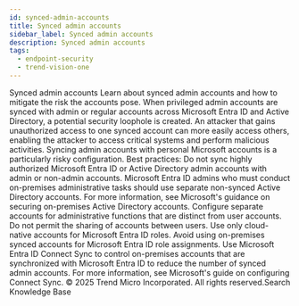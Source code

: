```yaml
---
id: synced-admin-accounts
title: Synced admin accounts
sidebar_label: Synced admin accounts
description: Synced admin accounts
tags:
  - endpoint-security
  - trend-vision-one
---
```


 Synced admin accounts Learn about synced admin accounts and how to mitigate the risk the accounts pose. When privileged admin accounts are synced with admin or regular accounts across Microsoft Entra ID and Active Directory, a potential security loophole is created. An attacker that gains unauthorized access to one synced account can more easily access others, enabling the attacker to access critical systems and perform malicious activities. Syncing admin accounts with personal Microsoft accounts is a particularly risky configuration. Best practices: Do not sync highly authorized Microsoft Entra ID or Active Directory admin accounts with admin or non-admin accounts. Microsoft Entra ID admins who must conduct on-premises administrative tasks should use separate non-synced Active Directory accounts. For more information, see Microsoft's guidance on securing on-premises Active Directory accounts. Configure separate accounts for administrative functions that are distinct from user accounts. Do not permit the sharing of accounts between users. Use only cloud-native accounts for Microsoft Entra ID roles. Avoid using on-premises synced accounts for Microsoft Entra ID role assignments. Use Microsoft Entra ID Connect Sync to control on-premises accounts that are synchronized with Microsoft Entra ID to reduce the number of synced admin accounts. For more information, see Microsoft's guide on configuring Connect Sync. © 2025 Trend Micro Incorporated. All rights reserved.Search Knowledge Base